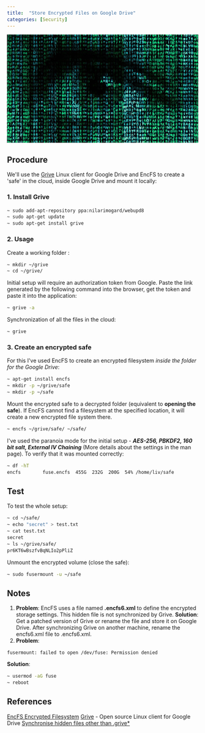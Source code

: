 ```yaml
---
title:  "Store Encrypted Files on Google Drive"
categories: [Security]
---
```


![Logo](/assets/images/EncryptionEye.jpg)

## Procedure

We'll use the [Grive](https://github.com/Grive/grive) Linux client for Google Drive and EncFS to create a 'safe' in the cloud, inside Google Drive and mount it locally:

### 1. Install Grive 
```bash
~ sudo add-apt-repository ppa:nilarimogard/webupd8
~ sudo apt-get update
~ sudo apt-get install grive
```

### 2. Usage

Create a working folder : 
```bash
~ mkdir ~/grive
~ cd ~/grive/
```

Initial setup will require an authorization token from Google. Paste the link generated by the following command into the browser, get the token and paste it into the application:
```bash
~ grive -a
```

Synchronization of all the files in the cloud: 
```bash
~ grive
```

### 3. Create an encrypted safe

For this I've used EncFS to create an encrypted filesystem _inside the folder for the Google Drive_:
```bash
~ apt-get install encfs
~ mkdir -p ~/grive/safe
~ mkdir -p ~/safe
```

Mount the encrypted safe to a decrypted folder (equivalent to **opening the safe**). If EncFS cannot find a filesystem at the specified location, it will create a new encrypted file system there.
```bash
~ encfs ~/grive/safe/ ~/safe/
```

I've used the paranoia mode for the initial setup - **_AES-256, PBKDF2, 160 bit salt, External IV Chaining_** (More details about the settings in the man page). To verify that it was mounted correctly:
```bash
~ df -hT
encfs        fuse.encfs  455G  232G  200G  54% /home/liv/safe
```

## Test

To test the whole setup: 
```bash
~ cd ~/safe/
~ echo "secret" > test.txt
~ cat test.txt
secret
~ ls ~/grive/safe/
pr6KT6wBszfvBqNLIo2pPliZ
```

Unmount the encrypted volume (close the safe): 
```bash
~ sudo fusermount -u ~/safe
```

## Notes
1. **Problem**: EncFS uses a file named **.encfs6.xml** to define the encrypted storage settings. This hidden file is not synchronized by Grive. 
**Solution**: Get a patched version of Grive or rename the file and store it on Google Drive. After synchronizing Grive on another machine, rename the encfs6.xml file to .encfs6.xml.
2. **Problem**:

```
fusermount: failed to open /dev/fuse: Permission denied
```
**Solution**:

```bash
~ usermod -aG fuse 
~ reboot 
```

## References
[EncFS Encrypted Filesystem](http://www.arg0.net/encfs)
[Grive](https://github.com/Grive/grive) - Open source Linux client for Google Drive
[Synchronise hidden files other than .grive*](https://github.com/Grive/grive/issues/129)
